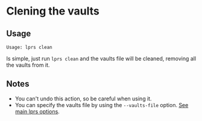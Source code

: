 # Clening the vaults

## Usage

```
Usage: lprs clean
```

Is simple, just run `lprs clean` and the vaults file will be cleaned, removing
all the vaults from it.

## Notes
- You can't undo this action, so be careful when using it.
- You can specify the vaults file by using the `--vaults-file` option. [See main
  lprs options](./index.html).

